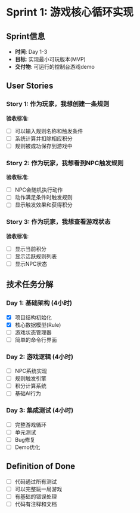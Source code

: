 # Sprint 1: 游戏核心循环实现

## Sprint信息
- **时间**: Day 1-3
- **目标**: 实现最小可玩版本(MVP)
- **交付物**: 可运行的控制台游戏demo

## User Stories

### Story 1: 作为玩家，我想创建一条规则
**验收标准**:
- [ ] 可以输入规则名称和触发条件
- [ ] 系统计算并扣除相应积分
- [ ] 规则被成功保存到游戏中

### Story 2: 作为玩家，我想看到NPC触发规则
**验收标准**:
- [ ] NPC会随机执行动作
- [ ] 动作满足条件时触发规则
- [ ] 显示触发效果和获得积分

### Story 3: 作为玩家，我想查看游戏状态
**验收标准**:
- [ ] 显示当前积分
- [ ] 显示活跃规则列表
- [ ] 显示NPC状态

## 技术任务分解

### Day 1: 基础架构 (4小时)
- [x] 项目结构初始化
- [x] 核心数据模型(Rule)
- [ ] 游戏状态管理器
- [ ] 简单的命令行界面

### Day 2: 游戏逻辑 (4小时)  
- [ ] NPC系统实现
- [ ] 规则触发引擎
- [ ] 积分计算系统
- [ ] 基础AI行为

### Day 3: 集成测试 (4小时)
- [ ] 完整游戏循环
- [ ] 单元测试
- [ ] Bug修复
- [ ] Demo优化

## Definition of Done
- [ ] 代码通过所有测试
- [ ] 可以完整玩一局游戏
- [ ] 有基础的错误处理
- [ ] 代码有注释和文档
